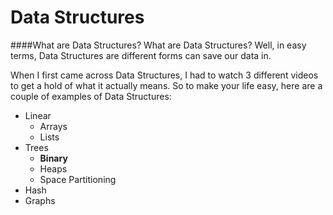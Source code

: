 # Data Structures
####What are Data Structures?
What are Data Structures? Well, in easy terms, Data Structures are different forms can save our data in.

When I first came across Data Structures, I had to watch 3 different videos to get a hold of what it actually means.
So to make your life easy, here are a couple of examples of Data Structures:
 - Linear
    - Arrays
    - Lists
 - Trees
    - **Binary**
    - Heaps
    - Space Partitioning
 - Hash
 - Graphs
 
 